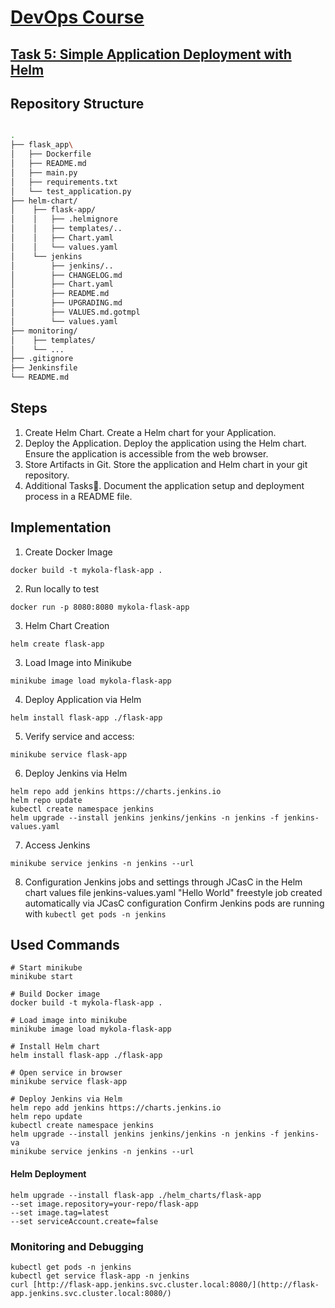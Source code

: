 # [DevOps Course](https://github.com/rolling-scopes-school/tasks/tree/master/devops)

## [Task 5: Simple Application Deployment with Helm](https://github.com/rolling-scopes-school/tasks/blob/master/devops/modules/3_ci-configuration/task_5.md)

## Repository Structure

```bash

.
├── flask_app\
│   ├── Dockerfile
│   ├── README.md
│   ├── main.py
│   ├── requirements.txt
│   └── test_application.py
├── helm-chart/
│    ├── flask-app/
│    │   ├── .helmignore
│    │   ├── templates/..
│    │   ├── Chart.yaml
│    │   └── values.yaml
│    └── jenkins
│        ├── jenkins/..
│        ├── CHANGELOG.md
│        ├── Chart.yaml
│        ├── README.md
│        ├── UPGRADING.md
│        ├── VALUES.md.gotmpl
│        └── values.yaml
├── monitoring/
│    ├── templates/
│    └── ...
├── .gitignore
├── Jenkinsfile
└── README.md
```
## Steps

1. Create Helm Chart. Create a Helm chart for your Application.
2. Deploy the Application.
Deploy the application using the Helm chart.
Ensure the application is accessible from the web browser.
3. Store Artifacts in Git. Store the application and Helm chart in your git repository.
4. Additional Tasks💫. Document the application setup and deployment process in a README file.

## Implementation
1. Create Docker Image
```
docker build -t mykola-flask-app .
```
2. Run locally to test
```
docker run -p 8080:8080 mykola-flask-app
```
3. Helm Chart Creation
```
helm create flask-app
```
3. Load Image into Minikube
```
minikube image load mykola-flask-app
```
4. Deploy Application via Helm
```
helm install flask-app ./flask-app
```
5. Verify service and access:
```
minikube service flask-app
```
6. Deploy Jenkins via Helm

```
helm repo add jenkins https://charts.jenkins.io
helm repo update
kubectl create namespace jenkins
helm upgrade --install jenkins jenkins/jenkins -n jenkins -f jenkins-values.yaml
```
7. Access Jenkins 
```
minikube service jenkins -n jenkins --url
```

8. Configuration
Jenkins jobs and settings through JCasC in the Helm chart values file jenkins-values.yaml
"Hello World" freestyle job created automatically via JCasC configuration
Confirm Jenkins pods are running with `kubectl get pods -n jenkins`

## Used Commands
```
# Start minikube
minikube start

# Build Docker image
docker build -t mykola-flask-app .

# Load image into minikube
minikube image load mykola-flask-app

# Install Helm chart
helm install flask-app ./flask-app

# Open service in browser
minikube service flask-app

# Deploy Jenkins via Helm
helm repo add jenkins https://charts.jenkins.io
helm repo update
kubectl create namespace jenkins
helm upgrade --install jenkins jenkins/jenkins -n jenkins -f jenkins-va
minikube service jenkins -n jenkins --url
```
#### Helm Deployment
```
helm upgrade --install flask-app ./helm_charts/flask-app
--set image.repository=your-repo/flask-app
--set image.tag=latest
--set serviceAccount.create=false
```
### Monitoring and Debugging
```
kubectl get pods -n jenkins
kubectl get service flask-app -n jenkins
curl [http://flask-app.jenkins.svc.cluster.local:8080/](http://flask-app.jenkins.svc.cluster.local:8080/)
```
